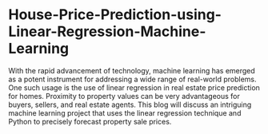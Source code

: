 # House-Price-Prediction-using-Linear-Regression-Machine-Learning
With the rapid advancement of technology, machine learning has emerged as a potent instrument for addressing a wide range of real-world problems. One such usage is the use of linear regression in real estate price prediction for homes. Proximity to property values can be very advantageous for buyers, sellers, and real estate agents. This blog will discuss an intriguing machine learning project that uses the linear regression technique and Python to precisely forecast property sale prices.
